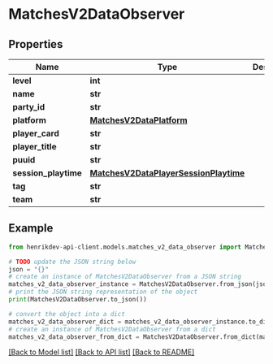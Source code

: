 # MatchesV2DataObserver


## Properties

Name | Type | Description | Notes
------------ | ------------- | ------------- | -------------
**level** | **int** |  | 
**name** | **str** |  | 
**party_id** | **str** |  | 
**platform** | [**MatchesV2DataPlatform**](MatchesV2DataPlatform.md) |  | 
**player_card** | **str** |  | 
**player_title** | **str** |  | 
**puuid** | **str** |  | 
**session_playtime** | [**MatchesV2DataPlayerSessionPlaytime**](MatchesV2DataPlayerSessionPlaytime.md) |  | 
**tag** | **str** |  | 
**team** | **str** |  | 

## Example

```python
from henrikdev-api-client.models.matches_v2_data_observer import MatchesV2DataObserver

# TODO update the JSON string below
json = "{}"
# create an instance of MatchesV2DataObserver from a JSON string
matches_v2_data_observer_instance = MatchesV2DataObserver.from_json(json)
# print the JSON string representation of the object
print(MatchesV2DataObserver.to_json())

# convert the object into a dict
matches_v2_data_observer_dict = matches_v2_data_observer_instance.to_dict()
# create an instance of MatchesV2DataObserver from a dict
matches_v2_data_observer_from_dict = MatchesV2DataObserver.from_dict(matches_v2_data_observer_dict)
```
[[Back to Model list]](../README.md#documentation-for-models) [[Back to API list]](../README.md#documentation-for-api-endpoints) [[Back to README]](../README.md)


